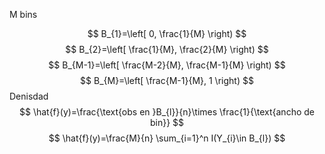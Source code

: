 M bins

$$
B_{1}=\left[ 0, \frac{1}{M} \right)
$$
$$
B_{2}=\left[ \frac{1}{M}, \frac{2}{M} \right)
$$
$$
B_{M-1}=\left[ \frac{M-2}{M}, \frac{M-1}{M} \right)
$$
$$
B_{M}=\left[ \frac{M-1}{M}, 1 \right)
$$
Denisdad
$$
\hat{f}(y)=\frac{\text{obs en }B_{l}}{n}\times \frac{1}{\text{ancho de bin}}
$$
$$
\hat{f}(y)=\frac{M}{n} \sum_{i=1}^n I(Y_{i}\in B_{l})
$$
